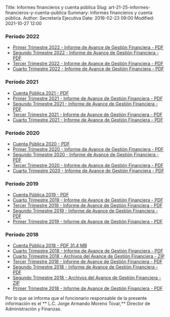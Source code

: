 Title: Informes financieros y cuenta pública
Slug: art-21-25-informes-financieros-y-cuenta-publica
Summary: Informes financieros y cuenta pública.
Author: Secretaría Ejecutiva
Date: 2018-02-23 09:00
Modified: 2021-10-27 12:00


 <script src="../date.js"></script>
 <div id="date"> </div>

### Período 2022
* [Primer Trimestre 2022 - Informe de Avance de Gestión Financiera - PDF](https://drive.google.com/file/d/1mLJ3o9Wjq6sIpE0-wAsaCinjx3HTkSys/view?ts=626c0fd7)
* [Segundo Trimestre 2022 - Informe de Avance de Gestión Financiera - PDF](https://drive.google.com/file/d/1XpLC3NOE6KAJ1rll6fV9ULqGqJw4ufTQ/view?ts=62e01683)
* [Tercer Trimestre 2022 - Informe de Avance de Gestión Financiera - PDF](https://drive.google.com/file/d/1a7kRbR-lX7ZidRlaYUtU7j3lQ5ZjctPO/view?ts=635c2036)
* [Cuarto Trimestre 2022 - Informe de Avance de Gestión Financiera - PDF](https://drive.google.com/file/d/1ESLt1LGiShtDloQHkNzdZkok8joLiIp3/view?ts=63d9453b)



### Período 2021
* [Cuenta Pública 2021 - PDF](cuenta-publica-2021.pdf)
* [Primer Trimestre 2021 - Informe de Avance de Gestión Financiera - PDF](informe-avance-gestion-financiera-2021-04.pdf)
* [Segundo Trimestre 2021 - Informe de Avance de Gestión Financiera - PDF](informe-avance-gestion-financiera-2021-07.pdf)
* [Tercer Trimestre 2021 - Informe de Avance de Gestión Financiera - PDF](informe-avance-gestion-financiera-2021-09.pdf)
* [Cuarto Trimestre 2021 - Informe de Avance de Gestión Financiera - PDF](https://drive.google.com/file/d/1ZlHINCpE-VgxRmkz7X6d_UgUur76I2Qo/view?ts=61f815fc)

### Período 2020
* [Cuenta Pública 2020 - PDF](cuenta-publica-2020.pdf)
* [Primer Trimestre 2020 - Informe de Avance de Gestión Financiera - PDF](https://drive.google.com/file/d/1p3hP6jgWHIeLBUR25U2u64wtpTiA2QMv/view?usp=sharing)
* [Segundo Trimestre 2020 - Informe de Avance de Gestión Financiera - PDF](https://drive.google.com/file/d/1pve1mSi-nK8IFV6V0MHxc0m6AUplsWgP/view?usp=sharing)
* [Tercer Trimestre 2020 - Informe de Avance de Gestión Financiera - PDF](Tercer-trimestre-2020.pdf)
* [Cuarto Trimestre 2020 - Informe de Avance de Gestión Financiera - PDF](informe-avance-gestion-financiera-2020-12.pdf)


### Período 2019
* [Cuenta Pública 2019 - PDF](https://drive.google.com/file/d/1cP_med-_fcT_uPsHXBsy9qKt5Exr5Baa/view?usp=sharing)
* [Cuarto Trimestre 2019 - Informe de Avance de Gestión Financiera - PDF](https://drive.google.com/file/d/1vWzoapm11a3gHm57-taBo8pjCkKKI2zk/view?usp=sharing)
* [Tercer Trimestre 2019 - Informe de Avance de Gestión Financiera - PDF](informe-avance-gestion-financiera-2019-09.pdf)
* [Segundo Trimestre 2019 - Informe de Avance de Gestión Financiera - PDF](informe-avance-gestion-financiera-2019-06.pdf)
* [Primer Trimestre 2019 - Informe de Avance de Gestión Financiera - PDF](https://drive.google.com/file/d/1rzeYm1lkxwd3uxu_PysmKeMx3ENGcopJ/view?usp=sharing)

### Período 2018

* [Cuenta Pública 2018 - PDF 31.4 MB](cuenta-publica-2018.pdf)
* [Cuarto Trimestre 2018 - Informe de Avance de Gestión Financiera - PDF](informe-avance-gestion-financiera-2018-12.pdf)
* [Cuarto Trimestre 2018 - Archivos del Avance de Gestión Financiera - ZIP](avance-de-gestion-financiera-2018-12.zip)
* [Tercer Trimestre 2018 - Informe de Avance de Gestión Financiera - PDF](informe-avance-gestion-financiera-2018-09.pdf)
* [Segundo Trimestre 2018 - Informe de Avance de Gestión Financiera - PDF](informe-avance-gestion-financiera-2018-06.pdf)
* [Segundo Trimestre 2018 - Archivos del Avance de Gestión Financiera - ZIP](avance-de-gestion-financiera-2018-06.zip)
* [Primer Trimestre 2018 - Informe de Avance de Gestión Financiera - PDF](informe-avance-gestion-financiera-2018-03.pdf)

Por lo que se informa que el funcionario responsable de la presente información es el ** L.C. Jorge Armando Moreno Tovar,** Director de Administración y Finanzas.

